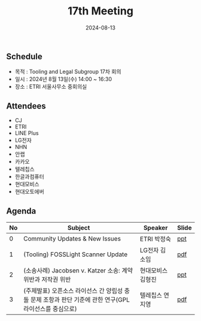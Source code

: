 ﻿---
title: "17th Meeting"
linkTitle: "17th Meeting"
weight: 1
date: 2024-08-13
type: docs
categories: ["Tooling&Legal"]
tags: ["FOSSLight", "Jacobsen vs. Katzer", "GPL", "compatibility", "분쟁사례", "Scanner"]
description: Tooling & Legal Subgroup 17th Meeting
---

## Schedule
* 목적 : Tooling and Legal Subgroup 17차 회의
* 일시 : 2024년 8월 13일(수) 14:00 ~ 16:30
* 장소 : ETRI 서울사무소 중회의실


## Attendees
* CJ
* ETRI
* LINE Plus
* LG전자
* NHN
* 안랩
* 카카오
* 텔레칩스
* 한글과컴퓨터
* 현대모비스
* 현대오토에버

## Agenda
| No | Subject           | Speaker | Slide |
|----|-----------------|------|------|
| 0  | Community Updates & New Issues | ETRI 박정숙 | [ppt](./session0_etri.pptx) |
| 1  | (Tooling) FOSSLight Scanner Update | LG전자 김소임 | [pdf](./session1_lge.pdf) |
| 2  | (소송사례) Jacobsen v. Katzer 소송: 계약위반과 저작권 위반 | 현대모비스 김형진 | [ppt](./session2_mobis.pptx) |
| 3  | (주제발표) 오픈소스 라이선스 간 양립성 충돌 문제 조항과 판단 기준에 관한 연구(GPL 라이선스를 중심으로) | 텔레칩스 연지영 | [pdf](./session3_telechips.pdf) |


<!-- 

## Attendees

## Meeting Minutes

## Photo Gallery

<div ><span class="image fit">
</span></div> -->